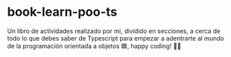 # book-learn-poo-ts
Un libro de actividades realizado por mi, dividido en secciones, a cerca de todo lo que debes saber de Typescript para empezar a adentrarte al mundo de la programación orientada a objetos 🟦, happy coding! 👾🖖
